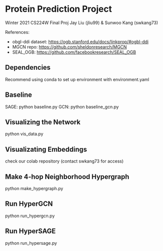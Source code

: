 # Protein Prediction Project
Winter 2021 CS224W Final Proj
Jay Liu (jliu99) & Sunwoo Kang (swkang73)

References:
* obgl-ddi dataset: https://ogb.stanford.edu/docs/linkprop/#ogbl-ddi
* MGCN repo: https://github.com/sheldonresearch/MGCN
* SEAL_OGB: https://github.com/facebookresearch/SEAL_OGB


## Dependencies
Recommend using conda to set up environment with environment.yaml

## Baseline
SAGE: python baseline.py
GCN: python baseline_gcn.py

## Visualizing the Network
python vis_data.py 

## Visualizating Embeddings 
check our colab repository (contact swkang73 for access)

## Make 4-hop Neighborhood Hypergraph
python make_hypergraph.py

## Run HyperGCN
python run_hypergcn.py

## Run HyperSAGE
python run_hypersage.py
